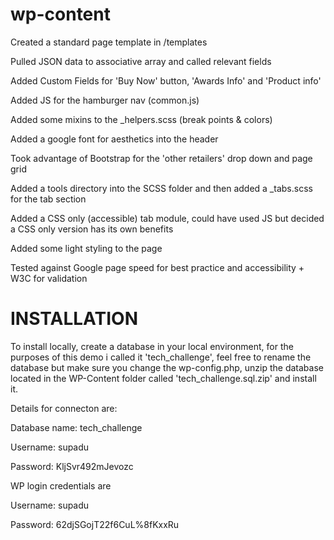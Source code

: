 # wp-content

Created a standard page template in /templates

Pulled JSON data to associative array and called relevant fields

Added Custom Fields for 'Buy Now' button, 'Awards Info' and 'Product info'

Added JS for the hamburger nav (common.js)

Added some mixins to the _helpers.scss (break points & colors)

Added a google font for aesthetics into the header

Took advantage of Bootstrap for the 'other retailers' drop down and page grid

Added a tools directory into the SCSS folder and then added a _tabs.scss for the tab section

Added a CSS only (accessible) tab module, could have used JS but decided a CSS only version has its own benefits

Added some light styling to the page

Tested against Google page speed for best practice and accessibility + W3C for validation

# INSTALLATION

To install locally, create a database in your local environment, for the purposes of this demo i called it 'tech_challenge', feel free to rename the database but make sure you change the wp-config.php, unzip the database located in the WP-Content folder called 'tech_challenge.sql.zip' and install it.

Details for connecton are:

Database name: tech_challenge

Username: supadu

Password: KljSvr492mJevozc

WP login credentials are

Username: supadu

Password: 62djSGojT22f6CuL%8fKxxRu
